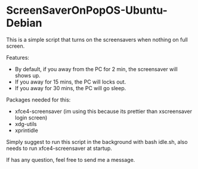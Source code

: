 # ScreenSaverOnPopOS-Ubuntu-Debian
This is a simple script that turns on the screensavers when nothing on full screen.

Features:
- By default, if you away from the PC for 2 min, the screensaver will shows up.
- If you away for 15 mins, the PC will locks out.
- If you away for 30 mins, the PC will go sleep.

Packages needed for this:
- xfce4-screensaver (im using this because its prettier than xscreensaver login screen)
- xdg-utils
- xprintidle

Simply suggest to run this script in the background with bash idle.sh, also needs to run xfce4-screensaver at startup.

If has any question, feel free to send me a message.
